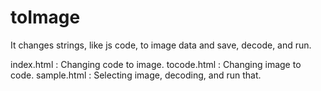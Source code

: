# toImage

It changes strings, like js code, to image data and save, decode, and run.

index.html : Changing code to image.
tocode.html : Changing image to code.
sample.html : Selecting image, decoding, and run that.

